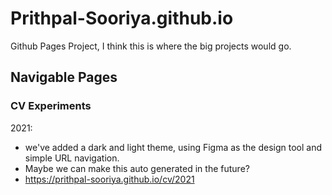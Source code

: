 # Prithpal-Sooriya.github.io
Github Pages Project, I think this is where the big projects would go.

## Navigable Pages

### CV Experiments
2021:
- we've added a dark and light theme, using Figma as the design tool and simple URL navigation.
- Maybe we can make this auto generated in the future?
- https://prithpal-sooriya.github.io/cv/2021

